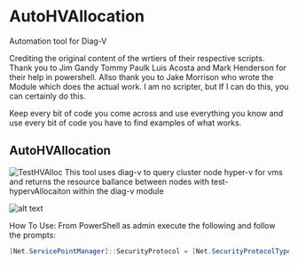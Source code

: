 # AutoHVAllocation
Automation tool for Diag-V

Crediting the original content of the wrtiers of their respective scripts. Thank you to Jim Gandy Tommy Paulk Luis Acosta and Mark Henderson for their help in
powershell. Allso thank you to Jake Morrison who wrote the Module which does the actual work. I am no scripter, but If I can do this, you can certainly do this. 

Keep every bit of code you come across and use everything you know and use every bit of code you have to find examples of what works. 

## AutoHVAllocation
   ![TestHVAlloc](https://user-images.githubusercontent.com/79279019/135662153-0427ecb2-332a-40bb-90d8-5f2f65864487.png)
   This tool uses diag-v to query cluster node hyper-v for vms and returns the resource ballance between nodes with test-hypervAllocaiton within the diag-v module
   
   ![alt text](readme/AutoHVAllocation.jpg)
   
   How To Use: 
      From PowerShell as admin execute the following and follow the prompts:
```Powershell
[Net.ServicePointManager]::SecurityProtocol = [Net.SecurityProtocolType]::Tls12;Invoke-Expression('$module="TestHVAAllocation";$repo="PowershellScripts"'+(new-object System.net.webclient).DownloadString('https://raw.githubusercontent.com/Louisjreeves/AutoHVAllocation/main/TestHVAllocation.ps1'));Invoke-AutoHVAllocation
```

